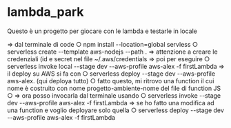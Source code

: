 # lambda_park
Questo è un progetto per giocare con le lambda e testarle in locale

=> dal terminale di code
		○ npm install --location=global servless
		○ serverless create --template aws-nodejs --path . 
=> attenzione a creare le credenziali (id e secret nel file ~/.aws/credentials
=> poi per eseguire 
		○ serverless invoke local --stage dev --aws-profile aws-alex -f firstLambda
=> il deploy su AWS si fa con 
		○ serverless deploy --stage dev --aws-profile aws-alex.   (qui deploya tutto)
		○ fatto questo, mi ritrovo una function il cui nome è costruito con nome progetto-ambiente-nome del file di function JS
		○ 
=> ora posso invocarla dal terminale usando
		○ serverless invoke --stage dev --aws-profile aws-alex -f firstLambda
=> se ho fatto una modifica ad una function e voglio deployare solo quella
		○ serverless deploy --stage dev --aws-profile aws-alex -f firstLambda
